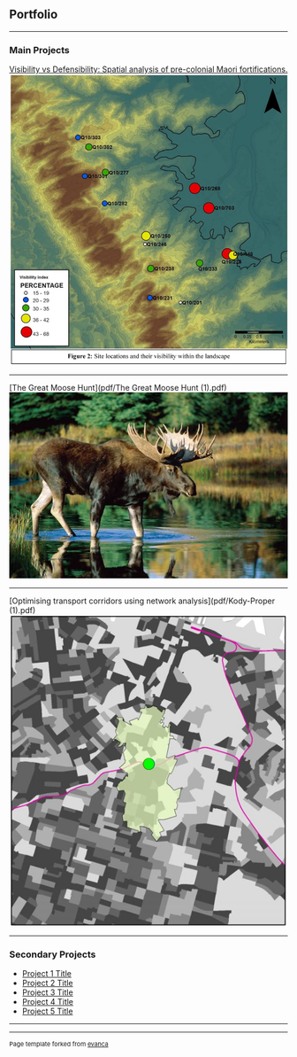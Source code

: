 ## Portfolio

---

### Main Projects 

[Visibility vs Defensibility: Spatial analysis of pre-colonial Maori fortifications.](/sample_page)
<img src="images/pa_picture.png?raw=true"/>

---
[The Great Moose Hunt](pdf/The Great Moose Hunt (1).pdf)
<img src="images/bull-moose-water.jpg?raw=true"/>

---
[Optimising transport corridors using network analysis](pdf/Kody-Proper (1).pdf)
<img src="images/Capture.JPG?raw=true"/>

---

### Secondary Projects

- [Project 1 Title](http://example.com/)
- [Project 2 Title](http://example.com/)
- [Project 3 Title](http://example.com/)
- [Project 4 Title](http://example.com/)
- [Project 5 Title](http://example.com/)

---




---
<p style="font-size:11px">Page template forked from <a href="https://github.com/evanca/quick-portfolio">evanca</a></p>
<!-- Remove above link if you don't want to attibute -->

